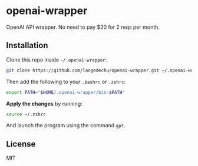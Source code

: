 # openai-wrapper

OpenAI API wrapper. No need to pay $20 for 2 reqs per month.

## Installation

Clone this repo inside `~/.openai-wrapper`:

```bash
git clone https://github.com/langedechu/openai-wrapper.git ~/.openai-wrapper
```

Then add the following to your `.bashrc` or `.zshrc`:

```bash
export PATH="$HOME/.openai-wrapper/bin:$PATH"
```

**Apply the changes** by running:

```sh
source ~/.zshrc
```

And launch the program using the command `gpt`.

## License

MIT
